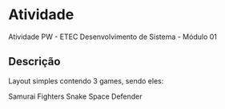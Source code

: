 # Atividade

Atividade PW - ETEC Desenvolvimento de Sistema - Módulo 01

## Descrição

Layout simples contendo 3 games, sendo eles:

Samurai Fighters
Snake
Space Defender
